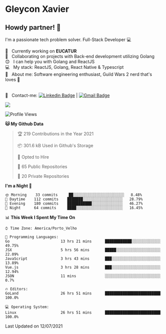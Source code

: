# Gleycon Xavier

## Howdy partner! 👋

I'm a passionate tech problem solver.
Full-Stack Developer :computer:

 :rocket:  &nbsp; Currently working on **EUCATUR**
 <br/> :purple_heart: &nbsp; Collaborating on projects with Back-end development utilizing Golang
 <br/> :blush: &nbsp; I can help you with Golang and ReactJS
 <br/> :computer: &nbsp; My stack: ReactJS, Golang, React Native & Typescript
 <br/> 💬  &nbsp; About me: Software engineering enthusiast, Guild Wars 2 nerd that's loves :apple:
 <br/>
 <br/>
 <br/> :email: &nbsp; Contact-me: [![Linkedin Badge](https://img.shields.io/badge/-GleyconXavier-blue?style=flat-square&logo=Linkedin&logoColor=white&link=https://www.linkedin.com/in/gleyconxavier/)](https://www.linkedin.com/in/gleyconxavier/) 
| 
[![Gmail Badge](https://img.shields.io/badge/-gleyconxcarlos@gmail.com-c14438?style=flat-square&logo=Gmail&logoColor=white&link=mailto:gleyconxcarlos@gmail.com)](mailto:gleyconxcarlos@gmail.com)

![](https://komarev.com/ghpvc/?username=gleyconxavier)

<!--START_SECTION:waka-->
![Profile Views](http://img.shields.io/badge/Profile%20Views-0-blue)

**🐱 My Github Data** 

> 🏆 219 Contributions in the Year 2021
 > 
> 📦 301.6 kB Used in Github's Storage 
 > 
> 💼 Opted to Hire
 > 
> 📜 65 Public Repositories 
 > 
> 🔑 20 Private Repositories  
 > 
**I'm a Night 🦉** 

```text
🌞 Morning    33 commits     ██░░░░░░░░░░░░░░░░░░░░░░░   8.48% 
🌆 Daytime    112 commits    ███████░░░░░░░░░░░░░░░░░░   28.79% 
🌃 Evening    180 commits    ███████████░░░░░░░░░░░░░░   46.27% 
🌙 Night      64 commits     ████░░░░░░░░░░░░░░░░░░░░░   16.45%

```


📊 **This Week I Spent My Time On** 

```text
⌚︎ Time Zone: America/Porto_Velho

💬 Programming Languages: 
Go                       13 hrs 21 mins      ████████████░░░░░░░░░░░░░   49.75% 
JSX                      5 hrs 56 mins       █████░░░░░░░░░░░░░░░░░░░░   22.09% 
JavaScript               3 hrs 43 mins       ███░░░░░░░░░░░░░░░░░░░░░░   13.89% 
Vue.js                   3 hrs 28 mins       ███░░░░░░░░░░░░░░░░░░░░░░   12.94% 
JSON                     11 mins             ░░░░░░░░░░░░░░░░░░░░░░░░░   0.7%

🔥 Editors: 
GoLand                   26 hrs 51 mins      █████████████████████████   100.0%

💻 Operating System: 
Linux                    26 hrs 51 mins      █████████████████████████   100.0%

```


 Last Updated on 12/07/2021
<!--END_SECTION:waka-->
